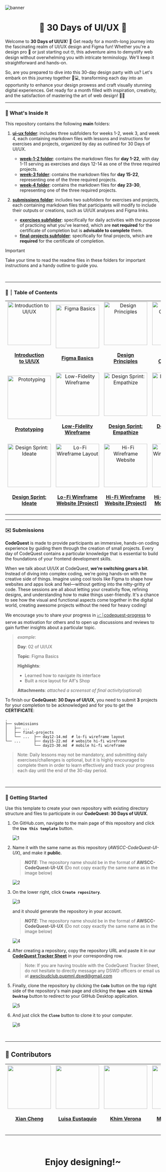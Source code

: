 ![banner](assets/table/codequest-ui-ux-banner.png)


<h1 align="center">🚀 30 Days of UI/UX 🚀</h1>

Welcome to **30 Days of UI/UX**! 🚀 Get ready for a month-long journey into the fascinating realm of UI/UX design and Figma fun! Whether you're a design pro 🎨 or just starting out 🤓, this adventure aims to demystify web design without overwhelming you with intricate terminology. We'll keep it straightforward and hands-on.

So, are you prepared to dive into this 30-day design party with us? Let's embark on this journey together 🌈💻, transforming each day into an opportunity to enhance your design prowess and craft visually stunning digital experiences. Get ready for a month filled with inspiration, creativity, and the satisfaction of mastering the art of web design! 🚀✨

---

### 👀 What's Inside It

This repository contains the following **main** folders:

1. [**ui-ux folder**](ui-ux/README.md): includes three subfolders for weeks 1-2, week 3, and week 4, each containing markdown files with lessons and instructions for exercises and projects, organized by day as outlined for 30 Days of UI/UX.
    - [**week-1-2 folder**](ux/week-1-2/README.md): contains the markdown files for **day 1-22**, with day 1-11 serving as exercises and days 12-14 as one of the three required projects. 
    - [**week-3 folder**](ui-ux/week-3/README.md): contains the markdown files for **day 15-22**, representing one of the three required projects. 
    - [**week-4 folder**](ui-ux/week-4/README.md): contains the markdown files for **day 23-30**, representing one of the three required projects. 

2. [**submissions folder**](submissions/README.md): includes two subfolders for exercises and projects, each containing markdown files that participants will modify to include their outputs or creations, such as UI/UX analyses and Figma links. 
    - [**exercises subfolder**](submissions/exercises): specifically for daily activities with the purpose of practicing what you've learned, which are **not required** for the certificate of completion but is **advisable to complete** them.
    - [**final-projects subfolder**](submissions/final-projects/): specifically for final projects, which are **required** for the certificate of completion. 

> [!IMPORTANT]
> Take your time to read the readme files in these folders for important instructions and a handy outline to guide you.

<br>

---

### 📅 ┊ Table of Contents  

| | | | | |
| - | - | - | - | - |
|<div align='center'><a href='ui-ux/week-1-2/day01.md'><img src='assets/table/1.png' alt='Introduction to UI/UX' width='140px'/></a><h4 align='center'><a href='ui-ux/week-1-2/day01.md'>Introduction <br>to UI/UX</a></h4></div> |<div align='center'><a href='ui-ux/week-1-2/day02.md'><img src='assets/table/2.png' alt='Figma Basics' width='140px'/></a><h4 align='center'><a href='ui-ux/week-1-2/day02.md'>Figma Basics</a></h4></div> |<div align='center'><a href='ui-ux/week-1-2/day03.md'><img src='assets/table/3.png' alt='Design Principles' width='140px'/></a><h4 align='center'><a href='ui-ux/week-1-2/day03.md'>Design <br>Principles</a></h4></div> |<div align='center'><a href='ui-ux/week-1-2/day04.md'><img src='assets/table/4.png' alt='Design Components' width='140px'/></a><h4 align='center'><a href='ui-ux/week-1-2/day04.md'>Design <br>Components</a></h4></div> |<div align='center'><a href='ui-ux/week-1-2/day05.md'><img src='assets/table/5.png' alt='Figma Advance' width='140px'/></a><h4 align='center'><a href='ui-ux/week-1-2/day05.md'>Figma Advance</a></h4></div> 
|<div align='center'><a href='ui-ux/week-1-2/day06.md'><img src='assets/table/6.png' alt='Prototyping' width='140px'/></a><h4 align='center'><a href='ui-ux/week-1-2/day06.md'>Prototyping</a></h4></div> |<div align='center'><a href='ui-ux/week-1-2/day07.md'><img src='assets/table/7.png' alt='Low-Fidelity Wireframe' width='140px'/></a><h4 align='center'><a href='ui-ux/week-1-2/day07.md'>Low-Fidelity <br>Wireframe</a></h4></div> |<div align='center'><a href='ui-ux/week-1-2/day08.md'><img src='assets/table/8.png' alt='Design Sprint: Empathize' width='140px'/></a><h4 align='center'><a href='ui-ux/week-1-2/day08.md'>Design Sprint: <br>Empathize</a></h4></div> |<div align='center'><a href='ui-ux/week-1-2/day09.md'><img src='assets/table/9.png' alt='Design Sprint: Define' width='140px'/></a><h4 align='center'><a href='ui-ux/week-1-2/day09.md'>Design Sprint:<br> Define</a></h4></div> |<div align='center'><a href='ui-ux/week-1-2/day10.md'><img src='assets/table/10.png' alt='Competitor Analysis' width='140px'/></a><h4 align='center'><a href='ui-ux/week-1-2/day10.md'>Competitor Analysis</a></h4></div> |
|<div align='center'><a href='ui-ux/week-1-2/day11.md'><img src='assets/table/11.png' alt='Design Sprint: Ideate' width='140px'/></a><h4 align='center'><a href='ui-ux/week-1-2/day11.md'>Design Sprint:<br>Ideate</a></h4></div> |<div align='center'><a href='ui-ux/week-1-2/day12-14.md'><img src='assets/table/12.png' alt='Lo-Fi Wireframe Layout' width='140px'/></a><h4 align='center'><a href='ui-ux/week-1-2/day12-14.md'>Lo-Fi Wireframe <br>Website [Project]</a></h4></div> |<div align='center'><a href='ui-ux/week-3/README.md'><img src='assets/table/13.png' alt='Hi-Fi Wireframe Website' width='140px'/></a><h4 align='center'><a href='ui-ux/week-3/README.md'>Hi-Fi Wireframe <br>Website [Project]</a></h4></div> |<div align='center'><a href='ui-ux/week-4/README.md'><img src='assets/table/14.png' alt='Hi-Fi Wireframe Mobile' width='140px'/></a><h4 align='center'><a href='ui-ux/week-4/README.md'>Hi-Fi Wireframe <br>Mobile [Project]</a></h4></div> |

---

### ✉️ Submissions

**CodeQuest** is made to provide participants an immersive, hands-on coding experience by guiding them through the creation of small projects. Every day of CodeQuest contains a particular knowledge that is essential to build the foundations of your frontend development skills.

When we talk about UI/UX at CodeQuest, **we're switching gears a bit**. Instead of diving into complex coding, we're going hands-on with the creative side of things. Imagine using cool tools like Figma to shape how websites and apps look and feel—without getting into the nitty-gritty of code. These sessions are all about letting your creativity flow, refining designs, and understanding how to make things user-friendly. It's a chance to see how the visual and functional aspects come together in the digital world, creating awesome projects without the need for heavy coding!

We encourage you to share your progress in [📈┊codequest-progress](https://discord.com/channels/1106592546815225878/1175409781540925521) to serve as motivation for others and to open up discussions and reviews to gain further insights about a particular topic.

>*example*:
>
>**Day**: 02 of UI/UX
>
>**Topic**: Figma Basics
>
>**Highlights**:
>- Learned how to navigate its interface
>- Built a nice layout for Alf's Shop
> 
>**Attachments**: _attached a screensot of final activity_(optional)

To finish our **CodeQuest: 30 Days of UI/UX**, you need to submit **3** projects for your completion to be acknowledged and for you to get the **CERTIFICATE**:

    .
    ├── submissions
    │   ├── ...
    │   ├── final-projects  
    │   └── ...  ├── day12-14.md  # lo-fi wireframe layout
    └── ...      ├── day15-22.md  # website hi-fi wireframe
                 └── day23-30.md  # mobile hi-fi wireframe

> Note: Daily lessons may not be mandatory, and submitting daily exercises/challenges is optional, but it is highly encouraged to complete them in order to learn effectively and track your progress each day until the end of the 30-day period.

<br>

---

### 💫 Getting Started

Use this template to create your own repository with existing directory structure and files to participate in our **CodeQuest: 30 Days of UI/UX**.

1. On GitHub.com, navigate to the main page of this repository and click the **`Use this template`** button.

    ![1](assets/table/get-started-1.png)

2. Name it with the same name as this repository (*AWSCC-CodeQuest-UI-UX*), and make it **public**.
   > ***NOTE***: The repository name should be in the format of **AWSCC-CodeQuest-UI-UX** (Do not copy exactly the same name as in the image below) 

   ![2](assets/table/get-started-2.png)

3. On the lower right, click **`Create repository`**.

    ![3](assets/table/get-started-3.png)

   and it should generate the repository in your account.

   > ***NOTE***: The repository name should be in the format of **AWSCC-CodeQuest-UI-UX** (Do not copy exactly the same name as in the image below) 

    ![4](assets/table/get-started-4.png)

4. After creating a repository, copy the repository URL and paste it in our **[CodeQuest Tracker Sheet](https://docs.google.com/spreadsheets/d/1OsXL63ei1HblY7-gXD8uMbSoWdZJlD02mTbrjvcSsNo/edit#gid=0)** in your corresponding row.

    > Note: If you are having trouble with the CodeQuest Tracker Sheet, do not hesitate to directly message any DSWD officers or email us at awscloudclub.pupmnl.dswd@gmail.com

5. Finally, clone the repository by clicking the **`Code`** button on the top right side of the repository's main page and clicking the **`Open with GitHub Desktop`** button to redirect to your GitHub Desktop application.

    ![5](assets/table/get-started-5.png)

6. And just click the **`Clone`** button to clone it to your computer.

    ![6](assets/table/get-started-6.png)

<br>

---
## 🌟 Contributors

<!-- ALL-CONTRIBUTORS-LIST:START - Do not remove or modify this section -->
| <a href='https://github.com/xialuna'><img src='assets/contributors/xia.png' width='140px;'/><h4 align='center'><a href='https://github.com/xialuna'>Xian Cheng</a></h4> | <a href='https://github.com/xmuwisa'><img src='assets/contributors/iza.png' width='140px;'/><h4 align='center'><a href='https://github.com/xmuwisa'>Luisa Eustaquio</a></h4> | <a href='https://github.com/akhimverona'><img src='assets/contributors/khim.png' width='140px;'/><h4 align='center'><a href='https://github.com/akhimverona'>Khim Verona</a></h4> | <a href='https://github.com/eimikiii'><img src='assets/contributors/miky.png' width='140px;'/><h4 align='center'><a href='https://github.com/eimikiii'>Mikyla Angala</a></h4> |
| :---: | :---: | :---: | :---: |
<!-- ALL-CONTRIBUTORS-LIST:END -->

---
<br>

<h1 align='center'>Enjoy designing!~</h1>
